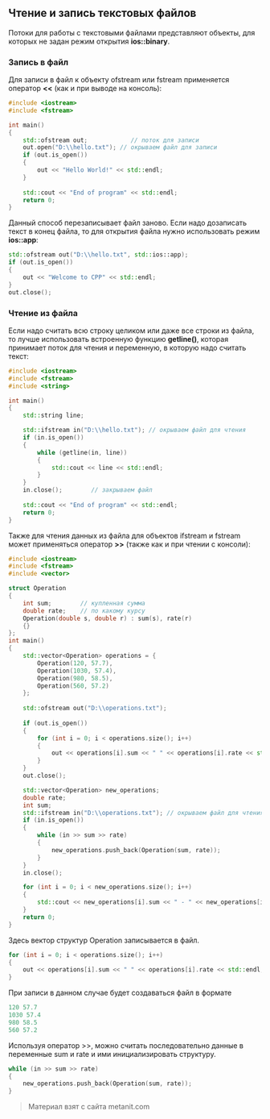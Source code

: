 ## Чтение и запись текстовых файлов

Потоки для работы с текстовыми файлами представляют объекты, для которых не задан режим открытия **ios::binary**.

### Запись в файл

Для записи в файл к объекту ofstream или fstream применяется оператор **<<** (как и при выводе на консоль):

```cpp
#include <iostream>
#include <fstream>

int main()
{
    std::ofstream out;            // поток для записи
    out.open("D:\\hello.txt"); // окрываем файл для записи
    if (out.is_open())
    {
        out << "Hello World!" << std::endl;
    }
    
    std::cout << "End of program" << std::endl;
    return 0;
}
```

Данный способ перезаписывает файл заново. Если надо дозаписать текст в конец файла, то для открытия файла нужно использовать режим **ios::app**:

```cpp
std::ofstream out("D:\\hello.txt", std::ios::app);
if (out.is_open())
{
    out << "Welcome to CPP" << std::endl;
}
out.close();
```

### Чтение из файла

Если надо считать всю строку целиком или даже все строки из файла, то лучше использовать встроенную функцию **getline()**, которая принимает поток для чтения и переменную, в которую надо считать текст:

```cpp
#include <iostream>
#include <fstream>
#include <string>

int main()
{
    std::string line;

    std::ifstream in("D:\\hello.txt"); // окрываем файл для чтения
    if (in.is_open())
    {
        while (getline(in, line))
        {
            std::cout << line << std::endl;
        }
    }
    in.close();        // закрываем файл
    
    std::cout << "End of program" << std::endl;
    return 0;
}
```

Также для чтения данных из файла для объектов ifstream и fstream может применяться оператор **>>** (также как и при чтении с консоли):

```cpp
#include <iostream>
#include <fstream>
#include <vector>

struct Operation
{
    int sum;        // купленная сумма
    double rate;    // по какому курсу
    Operation(double s, double r) : sum(s), rate(r)
    {}
};
int main()
{
    std::vector<Operation> operations = {
        Operation(120, 57.7),
        Operation(1030, 57.4),
        Operation(980, 58.5),
        Operation(560, 57.2)
    };
    
    std::ofstream out("D:\\operations.txt");
    
    if (out.is_open())
    {
        for (int i = 0; i < operations.size(); i++)
        {
            out << operations[i].sum << " " << operations[i].rate << std::endl;
        }
    }
    out.close();

    std::vector<Operation> new_operations;
    double rate;
    int sum;
    std::ifstream in("D:\\operations.txt"); // окрываем файл для чтения
    if (in.is_open())
    {
        while (in >> sum >> rate)
        {
            new_operations.push_back(Operation(sum, rate));
        }
    }
    in.close();

    for (int i = 0; i < new_operations.size(); i++)
    {
        std::cout << new_operations[i].sum << " - " << new_operations[i].rate << std::endl;
    }
    return 0;
}
```

Здесь вектор структур Operation записывается в файл.

```cpp
for (int i = 0; i < operations.size(); i++)
{
    out << operations[i].sum << " " << operations[i].rate << std::endl;
}
```

При записи в данном случае будет создаваться файл в формате

```js
120 57.7
1030 57.4
980 58.5
560 57.2
```

Используя оператор >>, можно считать последовательно данные в переменные sum и rate и ими инициализировать структуру.

```cpp
while (in >> sum >> rate)
{
    new_operations.push_back(Operation(sum, rate));
}
```


> Материал взят с сайта metanit.com